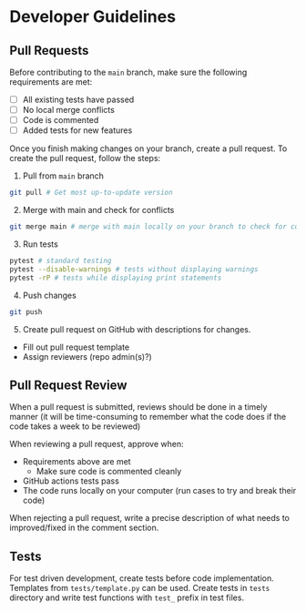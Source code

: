 # Developer Guidelines

## Pull Requests
Before contributing to the `main` branch, make sure the following requirements are met:
- [ ] All existing tests have passed
- [ ] No local merge conflicts
- [ ] Code is commented
- [ ] Added tests for new features

Once you finish making changes on your branch, create a pull request.
To create the pull request, follow the steps:

1. Pull from `main` branch
```sh
git pull # Get most up-to-update version
```
2. Merge with main and check for conflicts
```sh
git merge main # merge with main locally on your branch to check for conflicts
```
3. Run tests
```sh
pytest # standard testing
pytest --disable-warnings # tests without displaying warnings
pytest -rP # tests while displaying print statements
```

4. Push changes

```sh
git push
```

5. Create pull request on GitHub with descriptions for changes.
 - Fill out pull request template
 - Assign reviewers (repo admin(s)?)

## Pull Request Review
When a pull request is submitted, reviews should be done in a timely manner (it will be time-consuming to remember what the code does if the code takes a week to be reviewed)

When reviewing a pull request, approve when:
 - Requirements above are met 
   - Make sure code is commented cleanly 
 - GitHub actions tests pass
 - The code runs locally on your computer (run cases to try and break their code)

When rejecting a pull request, write a precise description of what needs to improved/fixed in the comment section.

## Tests
For test driven development, create tests before code implementation.
Templates from `tests/template.py` can be used. Create tests in `tests` directory and write test functions with `test_` prefix in test files.
